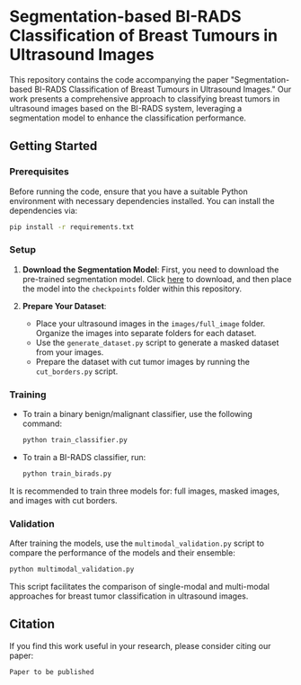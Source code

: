 # Segmentation-based BI-RADS Classification of Breast Tumours in Ultrasound Images

This repository contains the code accompanying the paper "Segmentation-based BI-RADS Classification of Breast Tumours in Ultrasound Images." Our work presents a comprehensive approach to classifying breast tumors in ultrasound images based on the BI-RADS system, leveraging a segmentation model to enhance the classification performance.

## Getting Started

### Prerequisites

Before running the code, ensure that you have a suitable Python environment with necessary dependencies installed. You can install the dependencies via:

```bash
pip install -r requirements.txt
```

### Setup

1. **Download the Segmentation Model**: First, you need to download the pre-trained segmentation model. Click [here](https://drive.google.com/file/d/1bFXnCTWLjMJdPV25lamli-NMCK5HDo31/view?usp=sharing) to download, and then place the model into the `checkpoints` folder within this repository.

2. **Prepare Your Dataset**:
   - Place your ultrasound images in the `images/full_image` folder. Organize the images into separate folders for each dataset.
   - Use the `generate_dataset.py` script to generate a masked dataset from your images.
   - Prepare the dataset with cut tumor images by running the `cut_borders.py` script.

### Training

- To train a binary benign/malignant classifier, use the following command:

  ```bash
  python train_classifier.py
  ```

- To train a BI-RADS classifier, run:

  ```bash
  python train_birads.py
  ```

It is recommended to train three models for: full images, masked images, and images with cut borders.

### Validation

After training the models, use the `multimodal_validation.py` script to compare the performance of the models and their ensemble:

```bash
python multimodal_validation.py
```

This script facilitates the comparison of single-modal and multi-modal approaches for breast tumor classification in ultrasound images.


## Citation

If you find this work useful in your research, please consider citing our paper:

```
Paper to be published
```




```
